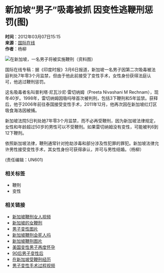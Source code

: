 # 新加坡“男子”吸毒被抓 因变性逃鞭刑惩罚(图)

**时间**：2012年03月07日15:15  
**来源**：[国际在线](https://gb.cri.cn/27824/2012/03/07/2805s3589653.htm)  
**作者**：杨柳

![在新加坡，一名男子将被实施鞭刑（资料图）](https://photocdn.sohu.com/20120307/Img336990959.jpg)

国际在线专稿：据《印度时报》3月6日报道，新加坡一名男子因第二次吸毒被法庭判处7年零3个月监禁，但由于他此前接受了变性手术，女性身份获得法庭认可，他逃过鞭刑惩罚。

这名吸毒者名叫普利塔·尼瓦沙尼·雷切纳姆（Preeta Nivashani M Rechnam），现年40岁。1998年，雷切纳姆因吸吗啡首次被判刑，包括3下鞭刑和5年监禁。获释后，他于2006年前往泰国接受变性手术，2011年12月，他再次因在新加坡红灯区吸食海洛因被捕。

新加坡法院5日判处她7年零3个月监禁，而不必再受鞭刑，因为新加坡法律规定，女性和年龄超过50岁的男性可以不受鞭刑。如果雷切纳姆没有变性，可能被判6到12下鞭刑。

依照新加坡法律，鞭刑通常针对抢劫涉毒和部分涉及性犯罪的罪犯。新加坡法律允许男性接受变性手术，其女性身份可获得承认，并可与男性结婚。（杨柳）

(责任编辑：UN601)

### 相关标签
- 鞭刑
- 变性

### 相关链接
- [新加坡鞭刑女人视频](https://www.sogou.com/web?query=新加坡鞭刑女人视频&p=02210102&fhintidx=0)
- [新加坡的女鞭刑](https://www.sogou.com/web?query=新加坡的女鞭刑&p=02210102&fhintidx=1)
- [男子变性图片](https://www.sogou.com/web?query=男子变性图片&p=02210102&fhintidx=2)
- [新加坡鞭刑会死人吗](https://www.sogou.com/web?query=新加坡鞭刑会死人吗&p=02210102&fhintidx=3)
- [新加坡鞭刑图片](https://www.sogou.com/web?query=新加坡鞭刑图片&p=02210102&fhintidx=4)
- [美国变性男子再度怀孕](https://www.sogou.com/web?query=美国变性男子再度怀孕&p=02210102&fhintidx=5)
- [90后男子变性后](https://www.sogou.com/web?query=90后男子变性后&p=02210102&fhintidx=6)
- [在新加坡受鞭刑经历](https://www.sogou.com/web?query=在新加坡受鞭刑经历&p=02210102&fhintidx=7)
- [男子变性手术过程视频](https://www.sogou.com/web?query=男子变性手术过程视频&p=02210102&fhintidx=8)
<!-- tcd_original_link http://news.sohu.com/20120307/n336990958.shtml -->
